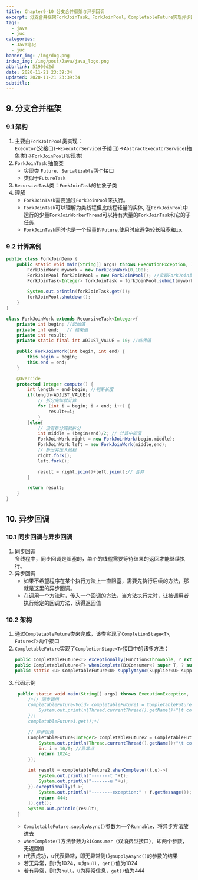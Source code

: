 ```yaml
---
title: Chapter9-10 分支合并框架与异步回调
excerpt: 分支合并框架ForkJoinTask、ForkJoinPool，CompletableFuture实现异步回调
tags:
  - java
  - juc
categories:
  - Java笔记
  - juc
banner_img: /img/dog.png
index_img: /img/post/Java/java_logo.png
abbrlink: 51900d2d
date: 2020-11-21 23:39:34
updated: 2020-11-21 23:39:34
subtitle:
---
```

## 9. 分支合并框架
### 9.1 架构
1. 主要由`ForkJoinPool`类实现：  
   `Executor`(父接口)->`ExecutorService`(子接口)->`AbstractExecutorService`(抽象类)->`ForkJoinPool`(实现类)
2. `ForkJoinTask` 抽象类
   * 实现类 `Future`、`Serializable`两个接口
   * 类似于`FutureTask`
3. `RecursiveTask`类：`ForkJoinTask`的抽象子类
4. 理解
   * `ForkJoinTask`需要通过`ForkJoinPool`来执行。
   * `ForkJoinTask`可以理解为类线程但比线程轻量的实体, 在`ForkJoinPool`中运行的少量`ForkJoinWorkerThread`可以持有大量的`ForkJoinTask`和它的子任务.
   * `ForkJoinTask`同时也是一个轻量的`Future`,使用时应避免较长阻塞和`io`.
### 9.2 计算案例
```java
public class ForkJoinDemo {
    public static void main(String[] args) throws ExecutionException, InterruptedException {
        ForkJoinWork mywork = new ForkJoinWork(0,100);
        ForkJoinPool forkJoinPool = new ForkJoinPool(); //实现ForkJoin需要ForkJoinPool的支持
        ForkJoinTask<Integer> forkJoinTask = forkJoinPool.submit(mywork);

        System.out.println(forkJoinTask.get());
        forkJoinPool.shutdown();
    }
}

class ForkJoinWork extends RecursiveTask<Integer>{
    private int begin; //起始值
    private int end;   // 结束值
    private int result;
    private static final int ADJUST_VALUE = 10; //临界值

    public ForkJoinWork(int begin, int end) {
        this.begin = begin;
        this.end = end;
    }

    @Override
    protected Integer compute() {
        int length = end-begin; //判断长度
        if(length<ADJUST_VALUE){
            // 拆分完毕就计算
            for (int i = begin; i < end; i++) {
                result+=i;
            }
        }else{
            // 没有拆分完就拆分
            int middle = (begin+end)/2; // 计算中间值
            ForkJoinWork right = new ForkJoinWork(begin,middle);
            ForkJoinWork left = new ForkJoinWork(middle,end);
            // 拆分并压入线程
            right.fork();
            left.fork();

            result = right.join()+left.join();// 合并
        }

        return result;
    }
}
```

## 10. 异步回调
### 10.1 同步回调与异步回调
1. 同步回调  
   多线程中，同步回调是阻塞的，单个的线程需要等待结果的返回才能继续执行。
2. 异步回调  
   * 如果不希望程序在某个执行方法上一直阻塞，需要先执行后续的方法，那就是这里的异步回调。
   * 在调用一个方法时，传入一个回调的方法，当方法执行完时，让被调用者执行给定的回调方法，获得返回值
### 10.2 架构
1. 通过`CompletableFuture`类来完成，该类实现了`CompletionStage<T>`, `Future<T>`两个接口
2. `CompletableFuture`实现了`CompletionStage<T>`接口中的诸多方法：
    ```java
    public CompletableFuture<T> exceptionally(Function<Throwable, ? extends T> fn)
    public CompletableFuture<T> whenComplete(BiConsumer<? super T, ? super Throwable> action)
    public static <U> CompletableFuture<U> supplyAsync(Supplier<U> supplier)
    ```
3. 代码示例
   ```java
    public static void main(String[] args) throws ExecutionException, InterruptedException {
        /*// 同步调用
        CompletableFuture<Void> completableFuture1 = CompletableFuture.runAsync(()->{
            System.out.println(Thread.currentThread().getName()+"\t completableFuture1");
        });
        completableFuture1.get();*/

        // 异步回调
        CompletableFuture<Integer> completableFuture2 = CompletableFuture.supplyAsync(()->{
            System.out.println(Thread.currentThread().getName()+"\t completableFuture2");
            int i = 10/0; //异常点
            return 1024;
        });

        int result = completableFuture2.whenComplete((t,u)->{
            System.out.println("-------t "+t);
            System.out.println("-------u "+u);
        }).exceptionally(f->{
            System.out.println("--------exception:" + f.getMessage());
            return 444;
        }).get();
        System.out.println(result);
    }
   ```
    * `CompletableFuture.supplyAsync()`参数为一个`Runnable`，将异步方法放进去
    * `whenComplete()`方法参数为`BiConsumer`（双消费型接口），即两个参数，无返回值
    * t代表成功，u代表异常，即无异常则t为`supplyAsync()`的参数的结果
    * 若无异常，则t为1024，u为`null`，`get()`值为1024
    * 若有异常，则t为`null`，u为异常信息，`get()`值为444
